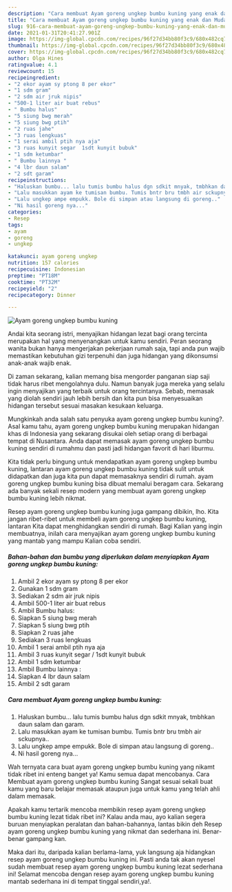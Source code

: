 ```yaml
---
description: "Cara membuat Ayam goreng ungkep bumbu kuning yang enak dan Mudah Dibuat"
title: "Cara membuat Ayam goreng ungkep bumbu kuning yang enak dan Mudah Dibuat"
slug: 916-cara-membuat-ayam-goreng-ungkep-bumbu-kuning-yang-enak-dan-mudah-dibuat
date: 2021-01-31T20:41:27.901Z
image: https://img-global.cpcdn.com/recipes/96f27d34bb80f3c9/680x482cq70/ayam-goreng-ungkep-bumbu-kuning-foto-resep-utama.jpg
thumbnail: https://img-global.cpcdn.com/recipes/96f27d34bb80f3c9/680x482cq70/ayam-goreng-ungkep-bumbu-kuning-foto-resep-utama.jpg
cover: https://img-global.cpcdn.com/recipes/96f27d34bb80f3c9/680x482cq70/ayam-goreng-ungkep-bumbu-kuning-foto-resep-utama.jpg
author: Olga Hines
ratingvalue: 4.1
reviewcount: 15
recipeingredient:
- "2 ekor ayam sy ptong 8 per ekor"
- "1 sdm gram"
- "2 sdm air jruk nipis"
- "500-1 liter air buat rebus"
- " Bumbu halus"
- "5 siung bwg merah"
- "5 siung bwg ptih"
- "2 ruas jahe"
- "3 ruas lengkuas"
- "1 serai ambil ptih nya aja"
- "3 ruas kunyit segar  1sdt kunyit bubuk"
- "1 sdm ketumbar"
- " Bumbu lainnya "
- "4 lbr daun salam"
- "2 sdt garam"
recipeinstructions:
- "Haluskan bumbu... lalu tumis bumbu halus dgn sdkit mnyak, tmbhkan daun salam dan garam."
- "Lalu masukkan ayam ke tumisan bumbu. Tumis bntr bru tmbh air sckupnya.."
- "Lalu ungkep ampe empukk. Bole di simpan atau langsung di goreng.."
- "Ni hasil goreng nya..."
categories:
- Resep
tags:
- ayam
- goreng
- ungkep

katakunci: ayam goreng ungkep 
nutrition: 157 calories
recipecuisine: Indonesian
preptime: "PT18M"
cooktime: "PT32M"
recipeyield: "2"
recipecategory: Dinner

---
```



![Ayam goreng ungkep bumbu kuning](https://img-global.cpcdn.com/recipes/96f27d34bb80f3c9/680x482cq70/ayam-goreng-ungkep-bumbu-kuning-foto-resep-utama.jpg)

Andai kita seorang istri, menyajikan hidangan lezat bagi orang tercinta merupakan hal yang menyenangkan untuk kamu sendiri. Peran seorang  wanita bukan hanya mengerjakan pekerjaan rumah saja, tapi anda pun wajib memastikan kebutuhan gizi terpenuhi dan juga hidangan yang dikonsumsi anak-anak wajib enak.

Di zaman  sekarang, kalian memang bisa mengorder panganan siap saji tidak harus ribet mengolahnya dulu. Namun banyak juga mereka yang selalu ingin menyajikan yang terbaik untuk orang tercintanya. Sebab, memasak yang diolah sendiri jauh lebih bersih dan kita pun bisa menyesuaikan hidangan tersebut sesuai masakan kesukaan keluarga. 



Mungkinkah anda salah satu penyuka ayam goreng ungkep bumbu kuning?. Asal kamu tahu, ayam goreng ungkep bumbu kuning merupakan hidangan khas di Indonesia yang sekarang disukai oleh setiap orang di berbagai tempat di Nusantara. Anda dapat memasak ayam goreng ungkep bumbu kuning sendiri di rumahmu dan pasti jadi hidangan favorit di hari liburmu.

Kita tidak perlu bingung untuk mendapatkan ayam goreng ungkep bumbu kuning, lantaran ayam goreng ungkep bumbu kuning tidak sulit untuk didapatkan dan juga kita pun dapat memasaknya sendiri di rumah. ayam goreng ungkep bumbu kuning bisa dibuat memalui beragam cara. Sekarang ada banyak sekali resep modern yang membuat ayam goreng ungkep bumbu kuning lebih nikmat.

Resep ayam goreng ungkep bumbu kuning juga gampang dibikin, lho. Kita jangan ribet-ribet untuk membeli ayam goreng ungkep bumbu kuning, lantaran Kita dapat menghidangkan sendiri di rumah. Bagi Kalian yang ingin membuatnya, inilah cara menyajikan ayam goreng ungkep bumbu kuning yang mantab yang mampu Kalian coba sendiri.

<!--inarticleads1-->

##### Bahan-bahan dan bumbu yang diperlukan dalam menyiapkan Ayam goreng ungkep bumbu kuning:

1. Ambil 2 ekor ayam sy ptong 8 per ekor
1. Gunakan 1 sdm gram
1. Sediakan 2 sdm air jruk nipis
1. Ambil 500-1 liter air buat rebus
1. Ambil  Bumbu halus:
1. Siapkan 5 siung bwg merah
1. Siapkan 5 siung bwg ptih
1. Siapkan 2 ruas jahe
1. Sediakan 3 ruas lengkuas
1. Ambil 1 serai ambil ptih nya aja
1. Ambil 3 ruas kunyit segar / 1sdt kunyit bubuk
1. Ambil 1 sdm ketumbar
1. Ambil  Bumbu lainnya :
1. Siapkan 4 lbr daun salam
1. Ambil 2 sdt garam




<!--inarticleads2-->

##### Cara membuat Ayam goreng ungkep bumbu kuning:

1. Haluskan bumbu... lalu tumis bumbu halus dgn sdkit mnyak, tmbhkan daun salam dan garam.
1. Lalu masukkan ayam ke tumisan bumbu. Tumis bntr bru tmbh air sckupnya..
1. Lalu ungkep ampe empukk. Bole di simpan atau langsung di goreng..
1. Ni hasil goreng nya...




Wah ternyata cara buat ayam goreng ungkep bumbu kuning yang nikamt tidak ribet ini enteng banget ya! Kamu semua dapat mencobanya. Cara Membuat ayam goreng ungkep bumbu kuning Sangat sesuai sekali buat kamu yang baru belajar memasak ataupun juga untuk kamu yang telah ahli dalam memasak.

Apakah kamu tertarik mencoba membikin resep ayam goreng ungkep bumbu kuning lezat tidak ribet ini? Kalau anda mau, ayo kalian segera buruan menyiapkan peralatan dan bahan-bahannya, lantas bikin deh Resep ayam goreng ungkep bumbu kuning yang nikmat dan sederhana ini. Benar-benar gampang kan. 

Maka dari itu, daripada kalian berlama-lama, yuk langsung aja hidangkan resep ayam goreng ungkep bumbu kuning ini. Pasti anda tak akan nyesel sudah membuat resep ayam goreng ungkep bumbu kuning lezat sederhana ini! Selamat mencoba dengan resep ayam goreng ungkep bumbu kuning mantab sederhana ini di tempat tinggal sendiri,ya!.

